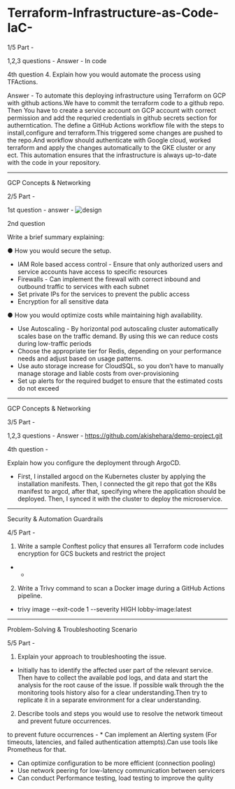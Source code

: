 # Terraform-Infrastructure-as-Code-IaC-

1/5 Part -

1,2,3 questions - Answer - In code 

4th question 
4. Explain how you would automate the process using TFActions.

Answer - To automate this deploying infrastructure using Terraform on GCP with github actions.We have to commit the terraform code to a github repo. Then You have to create a service account on GCP account with correct permission and add the requried credentials in github secrets section for autherntication. The define a  GitHub Actions workflow file with the steps to install,configure and terraform.This triggered some changes are pushed to the repo.And workflow should authenticate with Google cloud, worked terraform and apply the changes automatically to the GKE cluster or any ect. This automation ensures that the infrastructure is always up-to-date with the code in your repository.

-------------------------------------------------------------------------------------------------------------------------------------------------------------------------------------------------------------------------------------------------------------------------------
GCP Concepts & Networking

2/5 Part -

1st question - answer - ![design](https://github.com/user-attachments/assets/7701ea3a-7326-4c6d-9511-f0ec8d661312)


2nd question

Write a brief summary explaining:

● How you would secure the setup.

* IAM Role based access control -  Ensure that only authorized users and service accounts have access to specific resources
* Firewalls - Can implement the firewall with correct inbound and outbound traffic to services with each subnet
* Set private IPs for the services to prevent the public access
* Encryption for all sensitive data


● How you would optimize costs while maintaining high availability.

* Use Autoscaling - By horizontal pod autoscaling cluster automatically scales base on the traffic demand. By using this we can reduce costs during low-traffic periods
* Choose the appropriate tier for Redis, depending on your performance needs and adjust based on usage patterns.
* Use auto storage increase for CloudSQL, so you don’t have to manually manage storage and liable costs from over-provisioning
* Set up  alerts for the required budget to ensure that the estimated costs do not exceed

-------------------------------------------------------------------------------------------------------------------------------------------------------------------------------------------------------------------------------------------------------------------------------

GCP Concepts & Networking

3/5 Part - 

1,2,3 questions - Answer - https://github.com/akishehara/demo-project.git

4th question - 

Explain how you configure the deployment through ArgoCD.

* First, I installed argocd on the Kubernetes cluster by applying the installation manifests. Then, I connected the git repo that got the K8s manifest to argcd, after that, specifying where the application should be deployed. Then, I synced it with the cluster to deploy the microservice.  

------------------------------------------------------------------------------------------------------------------------------------------------------------------------------------------------------------------------------------------------------------------------------

Security & Automation Guardrails

4/5 Part - 

1. Write a sample Conftest policy that ensures all Terraform code includes encryption for
GCS buckets and restrict the project

* -

2. Write a Trivy command to scan a Docker image during a GitHub Actions pipeline.

* trivy image --exit-code 1 --severity HIGH lobby-image:latest

-------------------------------------------------------------------------------------------------------------------------------------------------------------------------------------------------------------------------------------------------------------------------------

Problem-Solving & Troubleshooting Scenario

5/5 Part - 

1. Explain your approach to troubleshooting the issue.

* Initially has to identify the affected user part of the relevant service. Then have to collect the available pod logs, and data and start the analysis for the root cause of the issue. If possible walk through the the monitoring tools history also for a clear understanding.Then try to replicate it in a separate environment for a clear understanding. 

2. Describe tools and steps you would use to resolve the network timeout and prevent
future occurrences.

to prevent future occurrences - * Can implement an Alerting system (For timeouts, latencies, and failed authentication attempts).Can use tools like Prometheus for that.
* Can optimize configuration to be more efficient (connection pooling)
* Use network peering for low-latency communication between servicers
* Can conduct Performance testing, load testing to improve the qulity 

